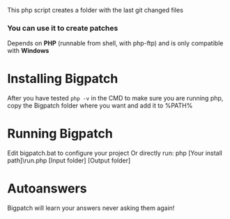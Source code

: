 This php script creates a folder with the last git changed files
### You can use it to create patches

Depends on **PHP** (runnable from shell, with php-ftp) and is only compatible with **Windows**


# Installing Bigpatch
After you have tested `php -v` in the CMD to make sure you are running php, 
copy the Bigpatch folder where you want and add it to %PATH%

# Running Bigpatch
Edit bigpatch.bat to configure your project
Or directly run: php \[Your install path\]\run.php \[Input folder\] \[Output folder\]

# Autoanswers
Bigpatch will learn your answers never asking them again!
